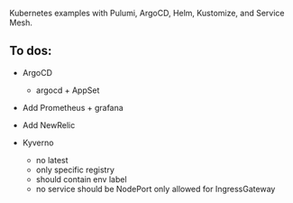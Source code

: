 Kubernetes examples with Pulumi, ArgoCD, Helm, Kustomize, and Service Mesh.

## To dos:

- ArgoCD
    - argocd + AppSet

- Add Prometheus + grafana
- Add NewRelic
- Kyverno
    - no latest
    - only specific registry
    - should contain env label
    - no service should be NodePort only allowed for IngressGateway
